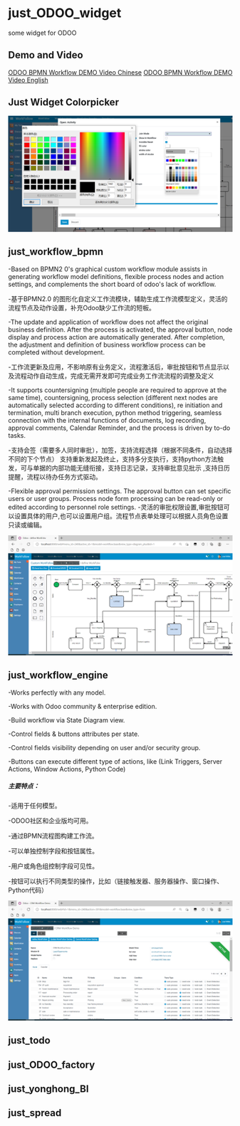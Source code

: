 # just_ODOO_widget
some widget for ODOO

## Demo and Video
[ODOO BPMN Workflow DEMO Video Chinese](https://pan.baidu.com/s/1J72Wr5nrYZ8zhtNINZkWjQ?pwd=tpj1)
[ODOO BPMN Workflow DEMO Video English](https://pan.baidu.com/s/1V34N44YOBHwF1xpfWAAj8w?pwd=jqjs)

## Just Widget Colorpicker 
![workflow bpmn](./static/just_Widget_Colorpicker.png)

## just_workflow_bpmn
-Based on BPMN2 0's graphical custom workflow module assists in generating workflow model definitions, flexible process nodes and action settings, and complements the short board of odoo's lack of workflow.

-基于BPMN2.0 的图形化自定义工作流模块，辅助生成工作流模型定义，灵活的流程节点及动作设置，补充Odoo缺少工作流的短板。

-The update and application of workflow does not affect the original business definition. After the process is activated, the approval button, node display and process action are automatically generated. After completion, the adjustment and definition of business workflow process can be completed without development.

-工作流更新及应用，不影响原有业务定义，流程激活后，审批按钮和节点显示以及流程动作自动生成，完成无需开发即可完成业务工作流流程的调整及定义

-It supports countersigning (multiple people are required to approve at the same time), countersigning, process selection (different next nodes are automatically selected according to different conditions), re initiation and termination, multi branch execution, python method triggering, seamless connection with the internal functions of documents, log recording, approval comments, Calendar Reminder, and the process is driven by to-do tasks.

-支持会签（需要多人同时审批），加签，支持流程选择（根据不同条件，自动选择不同的下个节点） 支持重新发起及终止，支持多分支执行，支持python方法触发，可与单据的内部功能无缝衔接，支持日志记录，支持审批意见批示 ,支持日历提醒，流程以待办任务方式驱动。

-Flexible approval permission settings. The approval button can set specific users or user groups. Process node form processing can be read-only or edited according to personnel role settings.
-灵活的审批权限设置,审批按钮可以设置具体的用户,也可以设置用户组。流程节点表单处理可以根据人员角色设置只读或编辑。

![workflow bpmn](./static/just_workflow_bpmn.png)

## just_workflow_engine

-Works perfectly with any model.

-Works with Odoo community & enterprise edition.

-Build workflow via State Diagram view.

-Control fields & buttons attributes per state.

-Control fields visibility depending on user and/or security group.

-Buttons can execute different type of actions, like (Link Triggers, Server Actions, Window Actions, Python Code)

##### 主要特点：

-适用于任何模型。

-ODOO社区和企业版均可用。

-通过BPMN流程图构建工作流。

-可以单独控制字段和按钮属性。

-用户或角色组控制字段可见性。

-按钮可以执行不同类型的操作，比如（链接触发器、服务器操作、窗口操作、Python代码）

![workflow engine](./static/just_workflow_engine.png)

## just_todo

## just_ODOO_factory

## just_yonghong_BI

## just_spread